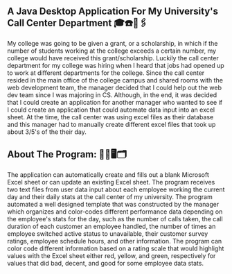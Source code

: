 ## A Java Desktop Application For My University's Call Center Department 🎓☎️📝🖇

My college was going to be given a grant, or a scholarship, in which if the number of students working at the college exceeds a certain number, 
my college would have received this grant/scholarship. Luckily the call center department for my college was hiring when I heard that jobs had opened up
to work at different departments for the college. Since the call center resided in the main office of the college campus and shared rooms with the web development
team, the manager decided that I could help out the web dev team since I was majoring in CS. Although, in the end, it was decided that I could create an 
application for another manager who wanted to see if I could create an application that could automate data input into an excel sheet. At the time, the call 
center was using excel files as their database and this manager had to manually create different excel files that took up about 3/5's of the their day. 

## About The Program: 📑💾🖥🗂

The application can automatically create and fills out a blank Microsoft Excel sheet or can update an existing Excel sheet. The program receives two text files
from user data input about each employee working the current day and their daily stats at the call center of my university. The program automated a well 
designed template that was constructed by the manager which organizes and color-codes different performance data depending on the employee's stats for the day, 
such as the number of calls taken, the call duration of each customer an employee handled, the number of times an employee switched active status to unavailable, their customer survey ratings, employee schedule hours, and other information. The program can color code different information based on a rating scale that would highlight values with the Excel sheet either red, yellow, and green, respectively for values that did bad, decent, and good for some employee data stats.
